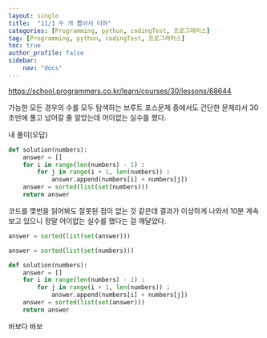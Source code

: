 ```yaml
---
layout: single
title:  "11/1 두 개 뽑아서 더하"
categories: [Programming, python, codingTest, 프로그래머스]
tag: [Programming, python, codingTest, 프로그래머스]
toc: true
author_profile: false
sidebar:
    nav: "docs"
---
```


https://school.programmers.co.kr/learn/courses/30/lessons/68644



가능한 모든 경우의 수를 모두 탐색하는 브루트 포스문제 중에서도 간단한 문제라서 30초만에 풀고 넘어갈 줄 알았는데 어이없는 실수를 했다.



내 풀이(오답)

```python
def solution(numbers):
    answer = []
    for i in range(len(numbers) - 1) :
        for j in range(i + 1, len(numbers)) :
            answer.append(numbers[i] + numbers[j])
    answer = sorted(list(set(numbers)))
    return answer
```



코드를 몇번을 읽어봐도 잘못된 점이 없는 것  같은데 결과가 이상하게 나와서 10분 계속 보고 있으니 정말 어이없는 실수를 했다는 걸 깨달았다.

```python
answer = sorted(list(set(answer)))

answer = sorted(list(set(numbers)))
```



```python
def solution(numbers):
    answer = []
    for i in range(len(numbers) - 1) :
        for j in range(i + 1, len(numbers)) :
            answer.append(numbers[i] + numbers[j])
    answer = sorted(list(set(answer)))
    return answer
```

바보다 바보